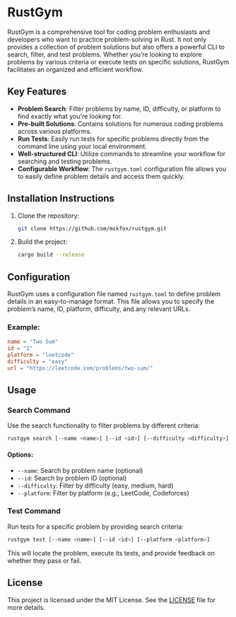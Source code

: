 # RustGym

RustGym is a comprehensive tool for coding problem enthusiasts and developers who want to practice problem-solving in Rust. It not only provides a collection of problem solutions but also offers a powerful CLI to search, filter, and test problems. Whether you’re looking to explore problems by various criteria or execute tests on specific solutions, RustGym facilitates an organized and efficient workflow.

## Key Features

- **Problem Search**: Filter problems by name, ID, difficulty, or platform to find exactly what you're looking for.
- **Pre-built Solutions**: Contains solutions for numerous coding problems across various platforms.
- **Run Tests**: Easily run tests for specific problems directly from the command line using your local environment.
- **Well-structured CLI**: Utilize commands to streamline your workflow for searching and testing problems.
- **Configurable Workflow**: The ``rustgym.toml`` configuration file allows you to easily define problem details and access them quickly.

## Installation Instructions

1. Clone the repository:
   ```bash
   git clone https://github.com/mskfox/rustgym.git
   ```
2. Build the project:
   ```bash
   cargo build --release
   ```

## Configuration

RustGym uses a configuration file named ``rustgym.toml`` to define problem details in an easy-to-manage format. This file allows you to specify the problem’s name, ID, platform, difficulty, and any relevant URLs.

### Example:

```toml
name = "Two Sum"
id = "1"
platform = "leetcode"
difficulty = "easy"
url = "https://leetcode.com/problems/two-sum/"
```

## Usage

### Search Command

Use the search functionality to filter problems by different criteria:

```bash
rustgym search [--name <name>] [--id <id>] [--difficulty <difficulty>] [--platform <platform>]
```

#### Options:
- `--name`: Search by problem name (optional)
- `--id`: Search by problem ID (optional)
- `--difficulty`: Filter by difficulty (easy, medium, hard)
- `--platform`: Filter by platform (e.g., LeetCode, Codeforces)

### Test Command

Run tests for a specific problem by providing search criteria:

```bash
rustgym test [--name <name>] [--id <id>] [--platform <platform>]
```

This will locate the problem, execute its tests, and provide feedback on whether they pass or fail.

## License

This project is licensed under the MIT License. See the [LICENSE](LICENSE) file for more details.